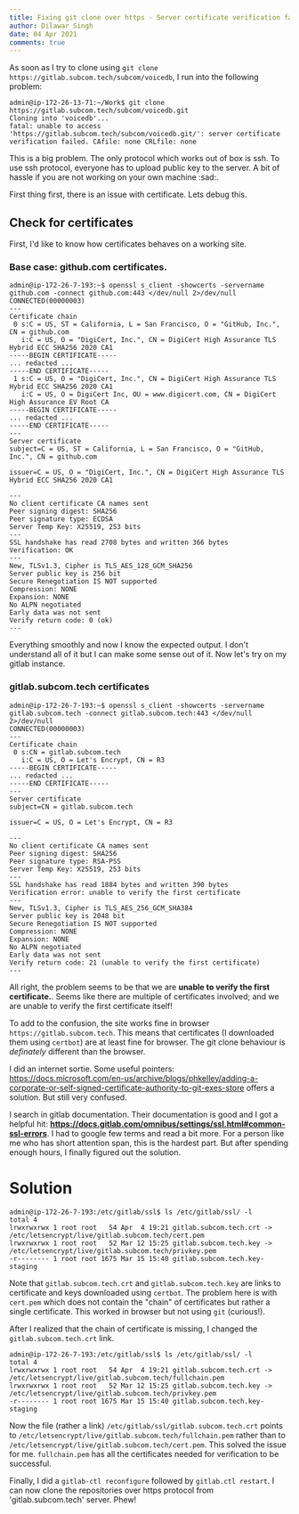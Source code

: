 ```yaml
---
title: Fixing git clone over https - Server certificate verification failed
author: Dilawar Singh
date: 04 Apr 2021
comments: true
---
```


As soon as I try to clone using `git clone
https://gitlab.subcom.tech/subcom/voicedb`, I run into the following problem:

```shell
admin@ip-172-26-13-71:~/Work$ git clone https://gitlab.subcom.tech/subcom/voicedb.git
Cloning into 'voicedb'...
fatal: unable to access 'https://gitlab.subcom.tech/subcom/voicedb.git/': server certificate verification failed. CAfile: none CRLfile: none
```
This is a big problem. The only protocol which works out of box is ssh. To use ssh protocol, everyone has to upload public key to the server. A bit of hassle if you are not working on your own machine :sad:.

First thing first, there is an issue with certificate. Lets debug this.

## Check for certificates

First, I'd like to know how certificates behaves on a working site.

### Base case: github.com certificates.

```shell
admin@ip-172-26-7-193:~$ openssl s_client -showcerts -servername github.com -connect github.com:443 </dev/null 2>/dev/null
CONNECTED(00000003)
---
Certificate chain
 0 s:C = US, ST = California, L = San Francisco, O = "GitHub, Inc.", CN = github.com
   i:C = US, O = "DigiCert, Inc.", CN = DigiCert High Assurance TLS Hybrid ECC SHA256 2020 CA1
-----BEGIN CERTIFICATE-----
... redacted ...
-----END CERTIFICATE-----
 1 s:C = US, O = "DigiCert, Inc.", CN = DigiCert High Assurance TLS Hybrid ECC SHA256 2020 CA1
   i:C = US, O = DigiCert Inc, OU = www.digicert.com, CN = DigiCert High Assurance EV Root CA
-----BEGIN CERTIFICATE-----
... redacted ...
-----END CERTIFICATE-----
---
Server certificate
subject=C = US, ST = California, L = San Francisco, O = "GitHub, Inc.", CN = github.com

issuer=C = US, O = "DigiCert, Inc.", CN = DigiCert High Assurance TLS Hybrid ECC SHA256 2020 CA1

---
No client certificate CA names sent
Peer signing digest: SHA256
Peer signature type: ECDSA
Server Temp Key: X25519, 253 bits
---
SSL handshake has read 2708 bytes and written 366 bytes
Verification: OK
---
New, TLSv1.3, Cipher is TLS_AES_128_GCM_SHA256
Server public key is 256 bit
Secure Renegotiation IS NOT supported
Compression: NONE
Expansion: NONE
No ALPN negotiated
Early data was not sent
Verify return code: 0 (ok)
---
```

Everything smoothly and now I know the expected output. I don't understand all
of it but I can make some sense out of it. Now let's try on my gitlab instance.

### gitlab.subcom.tech certificates


```shell
admin@ip-172-26-7-193:~$ openssl s_client -showcerts -servername gitlab.subcom.tech -connect gitlab.subcom.tech:443 </dev/null 2>/dev/null
CONNECTED(00000003)
---
Certificate chain
 0 s:CN = gitlab.subcom.tech
   i:C = US, O = Let's Encrypt, CN = R3
-----BEGIN CERTIFICATE-----
... redacted ...
-----END CERTIFICATE-----
---
Server certificate
subject=CN = gitlab.subcom.tech

issuer=C = US, O = Let's Encrypt, CN = R3

---
No client certificate CA names sent
Peer signing digest: SHA256
Peer signature type: RSA-PSS
Server Temp Key: X25519, 253 bits
---
SSL handshake has read 1884 bytes and written 390 bytes
Verification error: unable to verify the first certificate
---
New, TLSv1.3, Cipher is TLS_AES_256_GCM_SHA384
Server public key is 2048 bit
Secure Renegotiation IS NOT supported
Compression: NONE
Expansion: NONE
No ALPN negotiated
Early data was not sent
Verify return code: 21 (unable to verify the first certificate)
---
```

All right,  the problem seems to be that we are __unable to verify the first
certificate.__. Seems like there are multiple of certificates involved; and we
are unable to verify the first certificate itself!

To add to the confusion, the site works fine in browser
`https://gitlab.subcom.tech`. This means that certificates (I downloaded them
using `certbot`) are at least fine for browser. The git clone behaviour is
_definately_ different than the browser.

I did an internet sortie. Some useful pointers:
https://docs.microsoft.com/en-us/archive/blogs/phkelley/adding-a-corporate-or-self-signed-certificate-authority-to-git-exes-store
offers a solution. But still very confused.

I search in gitlab documentation. Their documentation is good and I got a
helpful hit:
__https://docs.gitlab.com/omnibus/settings/ssl.html#common-ssl-errors__. I had
to google few terms and read a bit more. For a person like me who has short
attention span, this is the hardest part. But after spending enough hours, I
finally figured out the solution.

# Solution

```terminal
admin@ip-172-26-7-193:/etc/gitlab/ssl$ ls /etc/gitlab/ssl/ -l
total 4
lrwxrwxrwx 1 root root   54 Apr  4 19:21 gitlab.subcom.tech.crt -> /etc/letsencrypt/live/gitlab.subcom.tech/cert.pem
lrwxrwxrwx 1 root root   52 Mar 12 15:25 gitlab.subcom.tech.key -> /etc/letsencrypt/live/gitlab.subcom.tech/privkey.pem
-r-------- 1 root root 1675 Mar 15 15:40 gitlab.subcom.tech.key-staging
```

Note that `gitlab.subcom.tech.crt` and `gitlab.subcom.tech.key` are links to
certificate and keys downloaded using `certbot`. The problem here is with
`cert.pem` which does not contain the "chain" of certificates but rather a
single certificate. This worked in browser but not using `git` (curious!).

After I realized that the chain of certificate is missing, I changed the
`gitlab.subcom.tech.crt` link.

```shell
admin@ip-172-26-7-193:/etc/gitlab/ssl$ ls /etc/gitlab/ssl/ -l
total 4
lrwxrwxrwx 1 root root   54 Apr  4 19:21 gitlab.subcom.tech.crt -> /etc/letsencrypt/live/gitlab.subcom.tech/fullchain.pem
lrwxrwxrwx 1 root root   52 Mar 12 15:25 gitlab.subcom.tech.key -> /etc/letsencrypt/live/gitlab.subcom.tech/privkey.pem
-r-------- 1 root root 1675 Mar 15 15:40 gitlab.subcom.tech.key-staging
```

Now the file (rather a link) `/etc/gitlab/ssl/gitlab.subcom.tech.crt` points to
`/etc/letsencrypt/live/gitlab.subcom.tech/fullchain.pem` rather than to
`/etc/letsencrypt/live/gitlab.subcom.tech/cert.pem`. This solved the issue for
me. `fullchain.pem` has all the certificates needed for verification to be
successful.


Finally, I did  a `gitlab-ctl reconfigure` followed by `gitlab.ctl restart`. I
can now clone the repositories over https protocol from 'gitlab.subcom.tech'
server. Phew!

